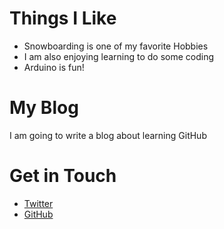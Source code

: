 # Things I Like
- Snowboarding is one of my favorite Hobbies
- I am also enjoying learning to do some coding
- Arduino is fun!

# My Blog
I am going to write a blog about learning GitHub

# Get in Touch
<ul>
<li><a href="https://twitter.com/{{site.twitter_username}}" target="new">Twitter</a></li>
<li><a href="https://github.com/{{site.github_username}}" target="new">GitHub</a></li>
</ul>
